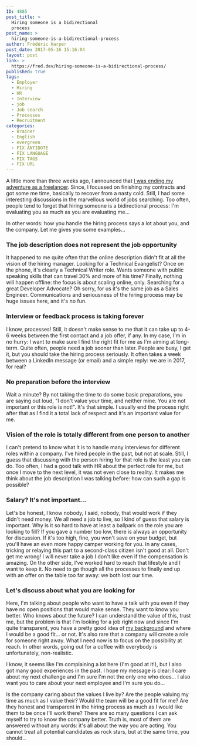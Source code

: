 ```yaml
---
ID: 4885
post_title: >
  Hiring someone is a bidirectional
  process
post_name: >
  hiring-someone-is-a-bidirectional-process
author: Frédéric Harper
post_date: 2017-05-16 15:16:04
layout: post
link: >
  https://fred.dev/hiring-someone-is-a-bidirectional-process/
published: true
tags:
  - Employer
  - Hiring
  - HR
  - Interview
  - job
  - Job search
  - Processes
  - Recruitment
categories:
  - Brainer
  - English
  - evergreen
  - FIX ANTIDOTE
  - FIX LANGUAGE
  - FIX TAGS
  - FIX URL
---
```

<div class="" data-block="true" data-editor="e224" data-offset-key="35jfq-0-0">
<div class="public-DraftStyleDefault-block public-DraftStyleDefault-ltr" data-offset-key="35jfq-0-0">
<p class="p1"><span class="s1">A little more than three weeks ago, I announced that <a href="https://fred.dev/i-just-want-to-make-shit-happens-looking-for-a-new-opportunity/">I was ending my adventure as a freelancer</a>. Since, I focussed on finishing my contracts and got some me time, </span><span class="s2">basically</span><span class="s1"> to recover from a nasty cold. Still, I had some interesting discussions in the marvellous world of jobs searching. Too often, people tend to forget that hiring someone is a bidirectional process: I'm evaluating you as much as you are evaluating me...</span></p>
<p class="p1"><span class="s1">In other words: how you handle the hiring process says a lot about you, and the company. Let me gives you some examples...</span></p>

<h3 class="p3"><span class="s1"><b>The job description does not represent the job opportunity</b></span></h3>
<p class="p4"><span class="s3">It happened to me quite often that the online description didn't fit at all the vision of the hiring manager. Looking for a Technical Evangelist? Once on the phone, it's </span><span class="s2">clearly</span><span class="s3"> a Technical Writer role. Wants someone with public speaking skills that can travel 30% and more of his time? Finally, nothing will happen offline: the focus is about scaling online, only. Searching for a great Developer Advocate? Oh sorry, for us it's the same job as a Sales Engineer. Communications and seriousness of the hiring process may be huge issues here, and it's no fun.</span></p>

<h3 class="p3"><span class="s1"><b>Interview or feedback process is taking forever</b></span></h3>
<p class="p1"><span class="s1">I know, processes! Still, it doesn't make sense to me that it can take up to 4-6 weeks between the first contact and a job offer, if any. In my case, I'm in no hurry: I want to make sure I find the right fit for me as I'm aiming at long-term. Quite often, people need a job sooner than later. People are busy, I get it, but you should take the hiring process </span><span class="s2">seriously</span><span class="s1">. It often takes a week between a LinkedIn message (or email) and a simple reply: we are in 2017, for real?</span></p>

<h3 class="p3"><span class="s1"><b>No preparation before the interview</b></span></h3>
<p class="p4"><span class="s3">Wait a minute? By not taking the time to do some basic preparations, you are saying out loud, "I don't value your time, and neither mine. You are not important or this role is not!". It's that simple. I usually end the process right after that as I find it a total lack of respect and it's an important value for me.</span></p>

<h3 class="p3"><span class="s1"><b>Vision of the role is </b></span><span class="s2"><b>totally</b></span><span class="s1"><b> different from one person to another</b></span></h3>
<p class="p1"><span class="s1">I can't pretend to know what it is to handle many interviews for different roles within a company. I've hired people in the past, but not at scale. Still, I guess that discussing with the person hiring for that role is the least you can do. </span><span class="s4">Too often, I had a good talk with HR about the perfect role for me, but once I move to the next level, it was not even close to reality</span><span class="s1">. It makes me think about the job description I was talking before: how can such a gap is possible?</span></p>

<h3 class="p3"><span class="s1"><b>Salary? It's not important...</b></span></h3>
<p class="p1"><span class="s1">Let's be honest, I know nobody, I said, nobody, that would work if they didn't need money. We all need a job to live, so I kind of guess that salary is important. Why is it so hard to have at least a ballpark on the role you are looking to fill? If you gave a number too low, there is always an opportunity for discussion. If it's too high, fine, you won't save on your budget, but you'll have an even more happy camper working for you. In any cases, tricking or relaying this part to a second-class citizen isn't good at all. Don't get me wrong! I will never take a job I don't like even if the compensation is amazing. On the other side, I've worked hard to reach that lifestyle and I want to keep it. No need to go though all the processes to finally end up with an offer on the table too far away: we both lost our time.</span></p>

<h3 class="p3"><span class="s1"><b>Let's discuss about what you are looking for</b></span></h3>
<p class="p1"><span class="s1">Here, I'm talking about people who want to have a talk with you even if they have no open positions that would make sense. They want to know you better. Who knows about the future? I can understand the value of this, trust me, but the problem is that I'm looking for a job right now and since I'm quite transparent, you have a pretty good idea of <a href="https://www.linkedin.com/in/fredericharper">my background</a> and where I would be a good fit... or not. It's also rare that a company will create a role for someone right away. What I need now is to focus on the possibility at reach. In other words, going out for a coffee with everybody is unfortunately, non-realistic.</span></p>
<p class="p1"><span class="s1">I know, it seems like I'm complaining a lot here (I'm good at it!), but I also got many good experiences in the past. I hope my message is clear: I care about my next challenge and I'm sure I'm not the only one who does... I also want you to care about your next employee and I'm sure you do...</span></p>
<p class="p1"><span class="s1">Is the company caring about the values I live by? Are the people valuing my time as much as I value their? Would the team will be a good fit for me? Are they honest and transparent in the hiring process as much as I would like them to be once I'll work there? There are so many questions I can ask myself to try to know the company better. Truth is, most of them </span><span class="s5">are answered</span><span class="s1"> without any words: it's all about the way you are acting. You cannot treat all potential candidates as rock stars, but at the same time, you should...</span></p>

</div>
</div>